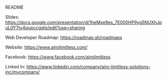 README

Slides: https://docs.google.com/presentation/d/1heMxe9es_7E005HP9yg5NUXhJpuL0Y7tv4qupccgqIg/edit?usp=sharing

Web Developer Roadmap: https://roadmap.sh/roadmaps


Website: https://www.airolimitless.com/

Facebook: https://www.facebook.com/airolimitless

Linked In: https://www.linkedin.com/company/airo-limitless-solutions-inc/mycompany/
